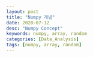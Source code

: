 ```yaml
---
layout: post
title: "Numpy 개념"
date: 2020-07-12
desc: "Numpy Concept"
keywords: numpy, array, random
categories: [Data_Analysis]
tags: [numpy, array, random]
---
```


